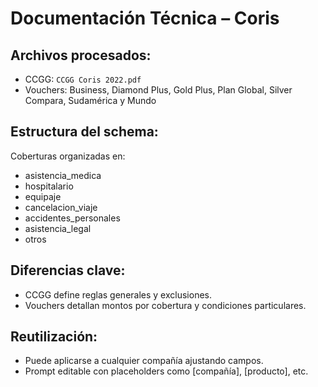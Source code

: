 # Documentación Técnica – Coris

## Archivos procesados:
- CCGG: `CCGG Coris 2022.pdf`
- Vouchers: Business, Diamond Plus, Gold Plus, Plan Global, Silver Compara, Sudamérica y Mundo

## Estructura del schema:
Coberturas organizadas en:
- asistencia_medica
- hospitalario
- equipaje
- cancelacion_viaje
- accidentes_personales
- asistencia_legal
- otros

## Diferencias clave:
- CCGG define reglas generales y exclusiones.
- Vouchers detallan montos por cobertura y condiciones particulares.

## Reutilización:
- Puede aplicarse a cualquier compañía ajustando campos.
- Prompt editable con placeholders como [compañía], [producto], etc.